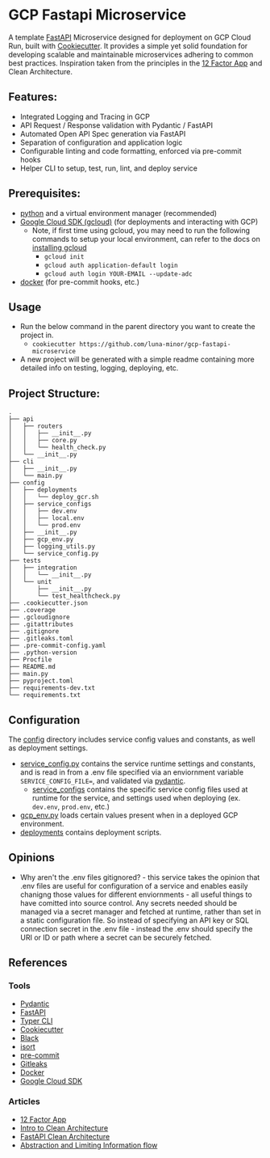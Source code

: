 # GCP Fastapi Microservice

A template [FastAPI](https://fastapi.tiangolo.com/) Microservice designed for deployment on GCP Cloud Run, built with [Cookiecutter](https://github.com/cookiecutter/cookiecutter). It provides a simple yet solid foundation for developing scalable and maintainable microservices adhering to common best practices. Inspiration taken from the principles in the [12 Factor App](https://12factor.net/) and Clean Architecture.


## Features:
- Integrated Logging and Tracing in GCP
- API Request / Response validation with Pydantic / FastAPI
- Automated Open API Spec generation via FastAPI
- Separation of configuration and application logic
- Configurable linting and code formatting, enforced via pre-commit hooks
- Helper CLI to setup, test, run, lint, and deploy service


## Prerequisites:
- [python](https://www.python.org/downloads/) and a virtual environment manager (recommended)
- [Google Cloud SDK (gcloud)](https://cloud.google.com/sdk/gcloud) (for deployments and interacting with GCP)
  - Note, if first time using gcloud, you may need to run the following commands to setup your local environment, can refer to the docs on [installing gcloud](https://cloud.google.com/sdk/docs/install)
    - `gcloud init`
    - `gcloud auth application-default login`
    - `gcloud auth login YOUR-EMAIL --update-adc`
- [docker](https://docs.docker.com/get-docker/) (for pre-commit hooks, etc.)


## Usage
- Run the below command in the parent directory you want to create the project in.
    - `cookiecutter https://github.com/luna-minor/gcp-fastapi-microservice`
- A new project will be generated with a simple readme containing more detailed info on testing, logging, deploying, etc.


## Project Structure:
```
.
├── api
│   ├── routers
│   │   ├── __init__.py
│   │   ├── core.py
│   │   └── health_check.py
│   └── __init__.py
├── cli
│   ├── __init__.py
│   └── main.py
├── config
│   ├── deployments
│   │   └── deploy_gcr.sh
│   ├── service_configs
│   │   ├── dev.env
│   │   ├── local.env
│   │   └── prod.env
│   ├── __init__.py
│   ├── gcp_env.py
│   ├── logging_utils.py
│   └── service_config.py
├── tests
│   ├── integration
│   │   └── __init__.py
│   └── unit
│       ├── __init__.py
│       └── test_healthcheck.py
├── .cookiecutter.json
├── .coverage
├── .gcloudignore
├── .gitattributes
├── .gitignore
├── .gitleaks.toml
├── .pre-commit-config.yaml
├── .python-version
├── Procfile
├── README.md
├── main.py
├── pyproject.toml
├── requirements-dev.txt
└── requirements.txt
```


## Configuration
The [config](config) directory includes service config values and constants, as well as deployment settings.
- [service_config.py](config/service_config.py) contains the service runtime settings and constants, and is read in from a .env file specified via an enviornment variable `SERVICE_CONFIG_FILE=`, and validated via [pydantic](https://docs.pydantic.dev/latest/).
    - [service_configs](config/service_configs) contains the specific service config files used at runtime for the service, and settings used when deploying (ex. `dev.env`, `prod.env`, etc.)
- [gcp_env.py](config/gcp_env.py) loads certain values present when in a deployed GCP environment.
- [deployments](config/deployments/) contains deployment scripts.


## Opinions
- Why aren't the .env files gitignored? - this service takes the opinion that .env files are useful for configuration of a service and enables easily chanigng those values for different enviornments - all useful things to have comitted into source control. Any secrets needed should be managed via a secret manager and fetched at runtime, rather than set in a static configuration file. So instead of specifying an API key or SQL connection secret in the .env file - instead the .env should specify the URI or ID or path where a secret can be securely fetched. 


## References

### Tools
- [Pydantic](https://docs.pydantic.dev/latest/)
- [FastAPI](https://fastapi.tiangolo.com/)
- [Typer CLI](https://typer.tiangolo.com/)
- [Cookiecutter](https://cookiecutter.readthedocs.io/en/stable/)
- [Black](https://github.com/psf/black)
- [isort](https://pycqa.github.io/isort/)
- [pre-commit](https://pre-commit.com/)
- [Gitleaks](https://github.com/gitleaks/gitleaks)
- [Docker](https://docs.docker.com/get-docker/)
- [Google Cloud SDK](https://cloud.google.com/cli)

### Articles
- [12 Factor App](https://12factor.net/)
- [Intro to Clean Architecture](https://betterprogramming.pub/the-clean-architecture-beginners-guide-e4b7058c1165)
- [FastAPI Clean Architecture](https://medium.com/@YDyachenko/fastapi-clean-architecture-4c961b512213)
- [Abstraction and Limiting Information flow](https://betterprogramming.pub/abstraction-and-limiting-information-flow-550e23931d25)